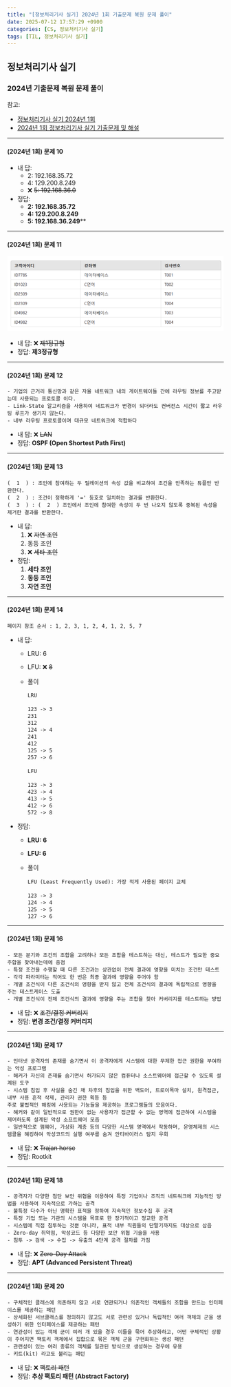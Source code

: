 ```yaml
---
title: "[정보처리기사 실기] 2024년 1회 기출문제 복원 문제 풀이"
date: 2025-07-12 17:57:29 +0900
categories: [CS, 정보처리기사 실기]
tags: [TIL, 정보처리기사 실기]
---
```

## 정보처리기사 실기
### 2024년 기출문제 복원 문제 풀이

참고:
- [정보처리기사 실기 2024년 1회](https://newbt.kr/%EC%8B%9C%ED%97%98/%EC%A0%95%EB%B3%B4%EC%B2%98%EB%A6%AC%EA%B8%B0%EC%82%AC%20%EC%8B%A4%EA%B8%B0/2024%EB%85%84%201%ED%9A%8C/%EC%B0%B8%EB%8B%A4%ED%96%89%EC%9D%B4%EC%95%BC123)
- [2024년 1회 정보처리기사 실기 기출문제 및 해설](https://august-jhy.tistory.com/219)

---

#### (2024년 1회) 문제 10

- 내 답: 
  - 2: 192.168.35.72
  - 4: 129.200.8.249
  - ❌ ~~5: 192.168.36.0~~
- 정답:
  - **2: 192.168.35.72**
  - **4: 129.200.8.249**
  - **5: 192.168.36.249****

---

#### (2024년 1회) 문제 11

![img.png](/assets/img/cs/2025-07-12-1.png)

- 내 답: ❌ ~~제1정규형~~
- 정답: **제3정규형**

---

#### (2024년 1회) 문제 12

```
- 기업의 근거리 통신망과 같은 자율 네트워크 내의 게이트웨이들 간에 라우팅 정보를 주고받는데 사용되는 프로토콜 이다.
- Link-State 알고리즘을 사용하여 네트워크가 변경이 되더라도 컨버전스 시간이 짧고 라우팅 루프가 생기지 않는다.
- 내부 라우팅 프로토콜이며 대규모 네트워크에 적합하다
```

- 내 답: ❌ ~~LAN~~
- 정답: **OSPF (Open Shortest Path First)**

---

#### (2024년 1회) 문제 13

```
(  1  ) : 조인에 참여하는 두 릴레이션의 속성 값을 비교하여 조건을 만족하는 튜플만 반환한다.
(  2  ) : 조건이 정확하게 '=' 등호로 일치하는 결과를 반환한다.
(  3  ) : (  2  ) 조인에서 조인에 참여한 속성이 두 번 나오지 않도록 중복된 속성을 제거한 결과를 반환한다.
```

- 내 답:
  1. ❌ ~~자연 조인~~
  2. 동등 조인
  3. ❌ ~~세타 조인~~
- 정답:
  1. **세타 조인**
  2. **동등 조인**
  3. **자연 조인**

---

#### (2024년 1회) 문제 14

```
페이지 참조 순서 : 1, 2, 3, 1, 2, 4, 1, 2, 5, 7
```

- 내 답:
  - LRU: 6
  - LFU: ❌ ~~8~~
  - 풀이
    
    ```
    LRU

    123 -> 3
    231
    312
    124 -> 4
    241
    412
    125 -> 5
    257 -> 6
    
    LFU
    
    123 -> 3
    423 -> 4
    413 -> 5
    412 -> 6
    572 -> 8
    ```
    
- 정답:
  - **LRU: 6**
  - **LFU: 6**
  - 풀이

    ```
    LFU (Least Frequently Used): 가장 적게 사용된 페이지 교체
    
    123 -> 3
    124 -> 4
    125 -> 5
    127 -> 6
    ```

---

#### (2024년 1회) 문제 16

```
- 모든 분기와 조건의 조합을 고려하나 모든 조합을 테스트하는 대신, 테스트가 필요한 중요 주합을 찾아내는데에 중점
- 특정 조건을 수행할 때 다른 조건과는 상관없이 전체 결과에 영향을 미치는 조건만 테스트
- 각각 파라미터는 적어도 한 번은 최종 결과에 영향을 주어야 함
- 개별 조건식이 다른 조건식의 영향을 받지 않고 전체 조건식의 결과에 독립적으로 영향을 주는 테스트케이스 도출
- 개별 조건식이 전체 조건식의 결과에 영향을 주는 조합을 찾아 커버리지를 테스트하는 방법
```

- 내 답: ❌ ~~조건/결정 커버리지~~
- 정답: **변경 조건/결정 커버리지**

---

#### (2024년 1회) 문제 17

```
- 인터넷 공격자의 존재를 숨기면서 이 공격자에게 시스템에 대한 무제한 접근 권한을 부여하는 악성 프로그램
- 해커가 자신의 존재를 숨기면서 허가되지 않은 컴퓨터나 소스트웨어에 접근할 수 있도록 설계된 도구
- 시스템 침입 후 사실을 숨긴 채 차후의 침입을 위한 백도어, 트로이목마 설치, 원격접근, 내부 사용 흔적 삭제, 관리자 권한 획등 등
주로 불법적인 해킹에 사용되는 기능들을 제공하는 프로그램들의 모음이다.
- 해커와 같이 일반적으로 권한이 없는 사용자가 접근할 수 없는 영역에 접근하여 시스템을 제어하도록 설계된 악성 소프트웨어 모음
- 일반적으로 펌웨어, 가상화 계층 등의 다양한 시스템 영역에서 작동하며, 운영체제의 시스템콜을 해킹하여 악성코드의 실행 여부를 숨겨 안티바이러스 탐지 우회
```

- 내 답: ❌ ~~Trajan horse~~
- 정답: Rootkit

---

#### (2024년 1회) 문제 18

```
- 공격자가 다양한 첨단 보안 위협을 이용하여 특정 기업이나 조직의 네트워크에 지능적인 방법을 사용하여 지속적으로 가하는 공격
- 불특정 다수가 아닌 명확한 표적을 정하여 지속적인 정보수집 후 공격
- 특정 기업 또는 기관의 시스템을 목표로 한 장기적이고 정교한 공격
- 시스템에 직접 침투하는 것뿐 아니라, 표적 내부 직원들의 단말기까지도 대상으로 삼음
- Zero-day 취약점, 악성코드 등 다양한 보안 위협 기술을 사용
- 침투 -> 검색 -> 수집 -> 유출의 4단계 공격 절차를 가짐
```

- 내 답: ❌ ~~Zero-Day Attack~~
- 정답: **APT (Advanced Persistent Threat)**

---

#### (2024년 1회) 문제 20

```
- 구체적인 클래스에 의존하지 않고 서로 연관되거나 의존적인 객체들의 조합을 만드는 인터페이스를 제공하는 패턴
- 상세화된 서브클래스를 정의하지 않고도 서로 관련성 있거나 독립적인 여러 객체의 군을 생성하기 위한 인터페이스를 제공하는 패턴
- 연관성이 있는 객체 군이 여러 개 있을 경우 이들을 묶어 추상화하고, 어떤 구체적인 상황이 주어지면 팩토리 객체에서 집합으로 묶은 객체 군을 구현화하는 생성 패턴
- 관련성이 있는 여러 종류의 객체를 일관된 방식으로 생성하는 경우에 유용
- 키트(kit) 라고도 불리는 패턴
```

- 내 답: ❌ ~~팩토리 패턴~~
- 정답: **추상 팩토리 패턴 (Abstract Factory)**

